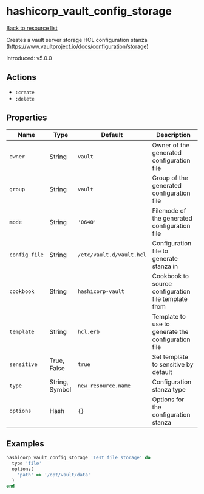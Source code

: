 # hashicorp_vault_config_storage

[Back to resource list](../README.md#resources)

Creates a vault server storage HCL configuration stanza (<https://www.vaultproject.io/docs/configuration/storage>)

Introduced: v5.0.0

## Actions

- `:create`
- `:delete`

## Properties

| Name                   | Type          | Default                          | Description                                                         |
| ---------------------- | ------------- | -------------------------------- | ------------------------------------------------------------------- |
| `owner`                | String        | `vault`                          | Owner of the generated configuration file                           |
| `group`                | String        | `vault`                          | Group of the generated configuration file                           |
| `mode`                 | String        | `'0640'`                         | Filemode of the generated configuration file                        |
| `config_file`          | String        | `/etc/vault.d/vault.hcl`         | Configuration file to generate stanza in                            |
| `cookbook`             | String        | `hashicorp-vault`                | Cookbook to source configuration file template from                 |
| `template`             | String        | `hcl.erb`                        | Template to use to generate the configuration file                  |
| `sensitive`            | True, False   | `true`                           | Set template to sensitive by default                                |
| `type`                 | String, Symbol| `new_resource.name`              | Configuration stanza type                                           |
| `options`              | Hash          | `{}`                             | Options for the configuration stanza                                |

## Examples

```ruby
hashicorp_vault_config_storage 'Test file storage' do
  type 'file'
  options(
    'path' => '/opt/vault/data'
  )
end
```
